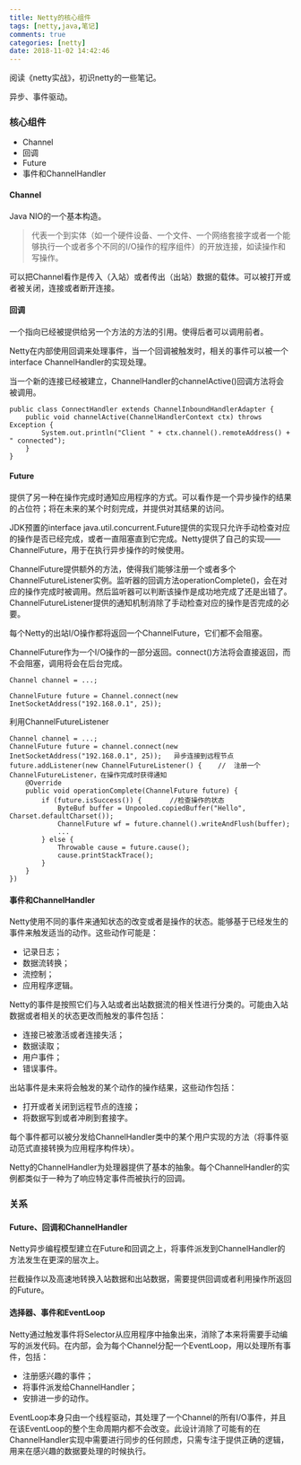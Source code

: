 ```yaml
---
title: Netty的核心组件
tags: [netty,java,笔记]
comments: true
categories: [netty]
date: 2018-11-02 14:42:46
---
```

阅读《netty实战》，初识netty的一些笔记。

异步、事件驱动。

### 核心组件
 * Channel
 * 回调
 * Future
 * 事件和ChannelHandler
 
#### Channel
Java NIO的一个基本构造。
>代表一个到实体（如一个硬件设备、一个文件、一个网络套接字或者一个能够执行一个或者多个不同的I/O操作的程序组件）的开放连接，如读操作和写操作。

可以把Channel看作是传入（入站）或者传出（出站）数据的载体。可以被打开或者被关闭，连接或者断开连接。

#### 回调
一个指向已经被提供给另一个方法的方法的引用。使得后者可以调用前者。

Netty在内部使用回调来处理事件，当一个回调被触发时，相关的事件可以被一个interface ChannelHandler的实现处理。

当一个新的连接已经被建立，ChannelHandler的channelActive()回调方法将会被调用。

```
public class ConnectHandler extends ChannelInboundHandlerAdapter {
	public void channelActive(ChannelHandlerContext ctx) throws Exception {
		System.out.println("Client " + ctx.channel().remoteAddress() + " connected");
	}
}
```

#### Future
提供了另一种在操作完成时通知应用程序的方式。可以看作是一个异步操作的结果的占位符；将在未来的某个时刻完成，并提供对其结果的访问。

JDK预置的interface java.util.concurrent.Future提供的实现只允许手动检查对应的操作是否已经完成，或者一直阻塞直到它完成。Netty提供了自己的实现——ChannelFuture，用于在执行异步操作的时候使用。

ChannelFuture提供额外的方法，使得我们能够注册一个或者多个ChannelFutureListener实例。监听器的回调方法operationComplete()，会在对应的操作完成时被调用。然后监听器可以判断该操作是成功地完成了还是出错了。ChannelFutureListener提供的通知机制消除了手动检查对应的操作是否完成的必要。

每个Netty的出站I/O操作都将返回一个ChannelFuture，它们都不会阻塞。

ChannelFuture作为一个I/O操作的一部分返回。connect()方法将会直接返回，而不会阻塞，调用将会在后台完成。

```
Channel channel = ...;

ChannelFuture future = Channel.connect(new InetSocketAddress("192.168.0.1", 25));
```

利用ChannelFutureListener

```
Channel channel = ...;
ChannelFuture future = channel.connect(new InetSocketAddress("192.168.0.1", 25));	异步连接到远程节点
future.addListener(new ChannelFutureListener() {	//	注册一个ChannelFutureListener，在操作完成时获得通知
    @Override
    public void operationComplete(ChannelFuture future) {
        if (future.isSuccess()) {		//检查操作的状态
            ByteBuf buffer = Unpooled.copiedBuffer("Hello", Charset.defaultCharset());
            ChannelFuture wf = future.channel().writeAndFlush(buffer);
            ...
        } else {
            Throwable cause = future.cause();
            cause.printStackTrace();
        }
    }
})
```

#### 事件和ChannelHandler

Netty使用不同的事件来通知状态的改变或者是操作的状态。能够基于已经发生的事件来触发适当的动作。这些动作可能是：
 
 * 记录日志；
 * 数据流转换；
 * 流控制；
 * 应用程序逻辑。
 
Netty的事件是按照它们与入站或者出站数据流的相关性进行分类的。可能由入站数据或者相关的状态更改而触发的事件包括：
 
 * 连接已被激活或者连接失活；
 * 数据读取；
 * 用户事件；
 * 错误事件。
 
出站事件是未来将会触发的某个动作的操作结果，这些动作包括：
 
 * 打开或者关闭到远程节点的连接；
 * 将数据写到或者冲刷到套接字。

每个事件都可以被分发给ChannelHandler类中的某个用户实现的方法（将事件驱动范式直接转换为应用程序构件块）。
 
 Netty的ChannelHandler为处理器提供了基本的抽象。每个ChannelHandler的实例都类似于一种为了响应特定事件而被执行的回调。

### 关系

#### Future、回调和ChannelHandler
Netty异步编程模型建立在Future和回调之上，将事件派发到ChannelHandler的方法发生在更深的层次上。

拦截操作以及高速地转换入站数据和出站数据，需要提供回调或者利用操作所返回的Future。

#### 选择器、事件和EventLoop
Netty通过触发事件将Selector从应用程序中抽象出来，消除了本来将需要手动编写的派发代码。在内部，会为每个Channel分配一个EventLoop，用以处理所有事件，包括：

* 注册感兴趣的事件；
* 将事件派发给ChannelHandler；
* 安排进一步的动作。

EventLoop本身只由一个线程驱动，其处理了一个Channel的所有I/O事件，并且在该EventLoop的整个生命周期内都不会改变。此设计消除了可能有的在ChannelHandler实现中需要进行同步的任何顾虑，只需专注于提供正确的逻辑，用来在感兴趣的数据要处理的时候执行。
